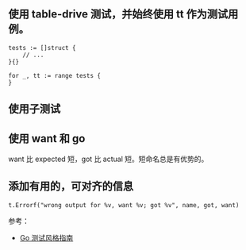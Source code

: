 ## 使用 table-drive 测试，并始终使用 tt 作为测试用例。

```
tests := []struct {
    // ...
}{}

for _, tt := range tests {
}
```


## 使用子测试


## 使用 want 和 go

want 比 expected 短，got 比 actual 短。短命名总是有优势的。

## 添加有用的，可对齐的信息

```
t.Errorf("wrong output for %v, want %v; got %v", name, got, want)
```

参考：
* [Go 测试风格指南](https://mp.weixin.qq.com/s/1Ld1y9dPBk35kr0tnJgO0g)